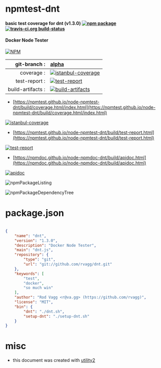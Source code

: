 # npmtest-dnt

#### basic test coverage for  dnt (v1.3.0)  [![npm package](https://img.shields.io/npm/v/npmtest-dnt.svg?style=flat-square)](https://www.npmjs.org/package/npmtest-dnt) [![travis-ci.org build-status](https://api.travis-ci.org/npmtest/node-npmtest-dnt.svg)](https://travis-ci.org/npmtest/node-npmtest-dnt)

#### Docker Node Tester

[![NPM](https://nodei.co/npm/dnt.png?downloads=true&downloadRank=true&stars=true)](https://www.npmjs.com/package/dnt)

| git-branch : | [alpha](https://github.com/npmtest/node-npmtest-dnt/tree/alpha)|
|--:|:--|
| coverage : | [![istanbul-coverage](https://npmtest.github.io/node-npmtest-dnt/build/coverage.badge.svg)](https://npmtest.github.io/node-npmtest-dnt/build/coverage.html/index.html)|
| test-report : | [![test-report](https://npmtest.github.io/node-npmtest-dnt/build/test-report.badge.svg)](https://npmtest.github.io/node-npmtest-dnt/build/test-report.html)|
| build-artifacts : | [![build-artifacts](https://npmtest.github.io/node-npmtest-dnt/glyphicons_144_folder_open.png)](https://github.com/npmtest/node-npmtest-dnt/tree/gh-pages/build)|

- [https://npmtest.github.io/node-npmtest-dnt/build/coverage.html/index.html](https://npmtest.github.io/node-npmtest-dnt/build/coverage.html/index.html)

[![istanbul-coverage](https://npmtest.github.io/node-npmtest-dnt/build/screenCapture.buildCi.browser.%252Ftmp%252Fbuild%252Fcoverage.lib.html.png)](https://npmtest.github.io/node-npmtest-dnt/build/coverage.html/index.html)

- [https://npmtest.github.io/node-npmtest-dnt/build/test-report.html](https://npmtest.github.io/node-npmtest-dnt/build/test-report.html)

[![test-report](https://npmtest.github.io/node-npmtest-dnt/build/screenCapture.buildCi.browser.%252Ftmp%252Fbuild%252Ftest-report.html.png)](https://npmtest.github.io/node-npmtest-dnt/build/test-report.html)

- [https://npmdoc.github.io/node-npmdoc-dnt/build/apidoc.html](https://npmdoc.github.io/node-npmdoc-dnt/build/apidoc.html)

[![apidoc](https://npmdoc.github.io/node-npmdoc-dnt/build/screenCapture.buildCi.browser.%252Ftmp%252Fbuild%252Fapidoc.html.png)](https://npmdoc.github.io/node-npmdoc-dnt/build/apidoc.html)

![npmPackageListing](https://npmtest.github.io/node-npmtest-dnt/build/screenCapture.npmPackageListing.svg)

![npmPackageDependencyTree](https://npmtest.github.io/node-npmtest-dnt/build/screenCapture.npmPackageDependencyTree.svg)



# package.json

```json

{
    "name": "dnt",
    "version": "1.3.0",
    "description": "Docker Node Tester",
    "main": "dnt.js",
    "repository": {
        "type": "git",
        "url": "git://github.com/rvagg/dnt.git"
    },
    "keywords": [
        "test",
        "docker",
        "so much win"
    ],
    "author": "Rod Vagg <r@va.gg> (https://github.com/rvagg)",
    "license": "MIT",
    "bin": {
        "dnt": "./dnt.sh",
        "setup-dnt": "./setup-dnt.sh"
    }
}
```



# misc
- this document was created with [utility2](https://github.com/kaizhu256/node-utility2)
